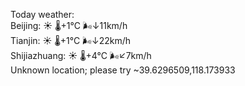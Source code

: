 Today weather:  
Beijing: ☀️   🌡️+1°C 🌬️↓11km/h  
Tianjin: ☀️   🌡️+1°C 🌬️↓22km/h  
Shijiazhuang: ☀️   🌡️+4°C 🌬️↙7km/h  
Unknown location; please try ~39.6296509,118.173933  
